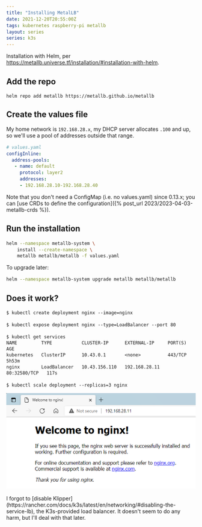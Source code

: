 ```yaml
---
title: "Installing MetalLB"
date: 2021-12-20T20:55:00Z
tags: kubernetes raspberry-pi metallb
layout: series
series: k3s
---
```


Installation with Helm, per <https://metallb.universe.tf/installation/#installation-with-helm>.

## Add the repo

```
helm repo add metallb https://metallb.github.io/metallb
```

## Create the values file

My home network is `192.168.28.x`, my DHCP server allocates `.100` and up, so we'll use a pool of addresses outside that range.

```yaml
# values.yaml
configInline:
  address-pools:
   - name: default
     protocol: layer2
     addresses:
     - 192.168.28.10-192.168.28.40
```

Note that you don't need a ConfigMap (i.e. no values.yaml) since 0.13.x; you can [use CRDs to define the
configuration]({% post_url 2023/2023-04-03-metallb-crds %}).

## Run the installation

```bash
helm --namespace metallb-system \
    install --create-namespace \
    metallb metallb/metallb -f values.yaml
```

To upgrade later:

```bash
helm --namespace metallb-system upgrade metallb metallb/metallb
```

## Does it work?

```
$ kubectl create deployment nginx --image=nginx

$ kubectl expose deployment nginx --type=LoadBalancer --port 80

$ kubectl get services
NAME         TYPE           CLUSTER-IP      EXTERNAL-IP     PORT(S)        AGE
kubernetes   ClusterIP      10.43.0.1       <none>          443/TCP        5h53m
nginx        LoadBalancer   10.43.156.110   192.168.28.11   80:32580/TCP   117s

$ kubectl scale deployment --replicas=3 nginx
```

![](/images/2021-12-20-installing-metallb/nginx-edge.png)

<div class="callout callout-info" markdown="span">
I forgot to [disable Klipper](https://rancher.com/docs/k3s/latest/en/networking/#disabling-the-service-lb), the K3s-provided load balancer. It doesn't seem to do any harm, but I'll deal with that later.
</div>
